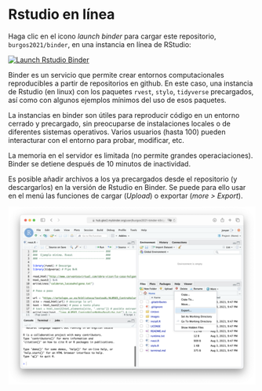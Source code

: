 # Rstudio en línea

Haga clic en el icono _launch binder_ para cargar este repositorio, `burgos2021/binder`, en una instancia en línea de RStudio: 

[![Launch Rstudio Binder](http://mybinder.org/badge_logo.svg)](https://mybinder.org/v2/gh/burgos2021/binder/HEAD?urlpath=rstudio)

Binder es un servicio que permite crear entornos computacionales reproducibles a partir de repositorios en github. En este caso, una instancia de Rstudio (en linux) con los paquetes `rvest`, `stylo`, `tidyverse` precargados, así como con algunos ejemplos mínimos del uso de esos paquetes.

La instancias en binder son útiles para reproducir código en un entorno cerrado y precargado, sin preocuparse de instalaciones locales o de diferentes sistemas operativos. Varios usuarios (hasta 100) pueden interacturar con el entorno para probar, modificar, etc.

La memoria en el servidor es limitada (no permite grandes operaciaciones). Binder se detiene después de 10 minutos de inactividad.

Es posible añadir archivos a los ya precargados desde el repositorio (y descargarlos) en la versión de Rstudio en Binder. Se puede para ello usar en el menú las funciones de cargar (_Upload_) o exportar (_more > Export_).

![RstudioInBinder](images/RstudioInBinder.png)
